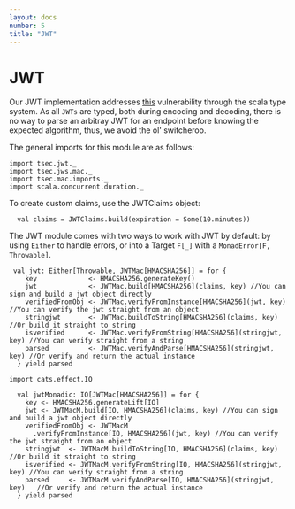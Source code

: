 ```yaml
---
layout: docs
number: 5
title: "JWT"
---
```

# JWT 

Our JWT implementation addresses [this](https://auth0.com/blog/critical-vulnerabilities-in-json-web-token-libraries/) vulnerability
through the scala type system. As all `JWTs` are typed, both during encoding and decoding, there is no way to parse an arbitray JWT for
an endpoint before knowing the expected algorithm, thus, we avoid the ol' switcheroo.

The general imports for this module are as follows:
```tut:silent
import tsec.jwt._
import tsec.jws.mac._
import tsec.mac.imports._
import scala.concurrent.duration._
```

To create custom claims, use the JWTClaims object:

```tut
  val claims = JWTClaims.build(expiration = Some(10.minutes))
```

The JWT module comes with two ways to work with JWT by default: by using `Either` to handle errors,
 or into a Target `F[_]` with a `MonadError[F, Throwable]`.
 
```tut
 val jwt: Either[Throwable, JWTMac[HMACSHA256]] = for {
    key             <- HMACSHA256.generateKey()
    jwt             <- JWTMac.build[HMACSHA256](claims, key) //You can sign and build a jwt object directly
    verifiedFromObj <- JWTMac.verifyFromInstance[HMACSHA256](jwt, key) //You can verify the jwt straight from an object
    stringjwt       <- JWTMac.buildToString[HMACSHA256](claims, key) //Or build it straight to string
    isverified      <- JWTMac.verifyFromString[HMACSHA256](stringjwt, key) //You can verify straight from a string
    parsed          <- JWTMac.verifyAndParse[HMACSHA256](stringjwt, key) //Or verify and return the actual instance
  } yield parsed
  
import cats.effect.IO
  
  val jwtMonadic: IO[JWTMac[HMACSHA256]] = for {
    key <- HMACSHA256.generateLift[IO]
    jwt <- JWTMacM.build[IO, HMACSHA256](claims, key) //You can sign and build a jwt object directly
    verifiedFromObj <- JWTMacM
      .verifyFromInstance[IO, HMACSHA256](jwt, key) //You can verify the jwt straight from an object
    stringjwt  <- JWTMacM.buildToString[IO, HMACSHA256](claims, key)       //Or build it straight to string
    isverified <- JWTMacM.verifyFromString[IO, HMACSHA256](stringjwt, key) //You can verify straight from a string
    parsed     <- JWTMacM.verifyAndParse[IO, HMACSHA256](stringjwt, key)   //Or verify and return the actual instance
  } yield parsed
```